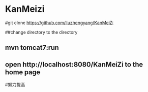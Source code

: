 KanMeizi
========

#git clone https://github.com/liuzhengyang/KanMeiZi

##change directory to the directory
## mvn tomcat7:run
## open http://localhost:8080/KanMeiZi to the home page


#努力提高
